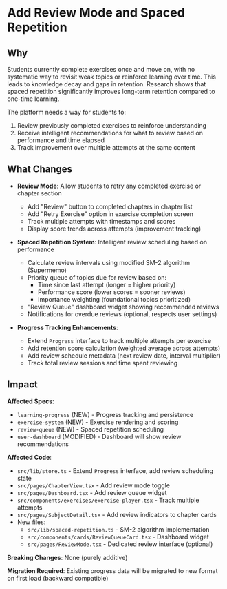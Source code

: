 # Add Review Mode and Spaced Repetition

## Why

Students currently complete exercises once and move on, with no systematic way to revisit weak topics or reinforce learning over time. This leads to knowledge decay and gaps in retention. Research shows that spaced repetition significantly improves long-term retention compared to one-time learning.

The platform needs a way for students to:
1. Review previously completed exercises to reinforce understanding
2. Receive intelligent recommendations for what to review based on performance and time elapsed
3. Track improvement over multiple attempts at the same content

## What Changes

- **Review Mode**: Allow students to retry any completed exercise or chapter section
  - Add "Review" button to completed chapters in chapter list
  - Add "Retry Exercise" option in exercise completion screen
  - Track multiple attempts with timestamps and scores
  - Display score trends across attempts (improvement tracking)

- **Spaced Repetition System**: Intelligent review scheduling based on performance
  - Calculate review intervals using modified SM-2 algorithm (Supermemo)
  - Priority queue of topics due for review based on:
    - Time since last attempt (longer = higher priority)
    - Performance score (lower scores = sooner reviews)
    - Importance weighting (foundational topics prioritized)
  - "Review Queue" dashboard widget showing recommended reviews
  - Notifications for overdue reviews (optional, respects user settings)

- **Progress Tracking Enhancements**:
  - Extend `Progress` interface to track multiple attempts per exercise
  - Add retention score calculation (weighted average across attempts)
  - Add review schedule metadata (next review date, interval multiplier)
  - Track total review sessions and time spent reviewing

## Impact

**Affected Specs**:
- `learning-progress` (NEW) - Progress tracking and persistence
- `exercise-system` (NEW) - Exercise rendering and scoring
- `review-queue` (NEW) - Spaced repetition scheduling
- `user-dashboard` (MODIFIED) - Dashboard will show review recommendations

**Affected Code**:
- `src/lib/store.ts` - Extend `Progress` interface, add review scheduling state
- `src/pages/ChapterView.tsx` - Add review mode toggle
- `src/pages/Dashboard.tsx` - Add review queue widget
- `src/components/exercises/exercise-player.tsx` - Track multiple attempts
- `src/pages/SubjectDetail.tsx` - Add review indicators to chapter cards
- New files:
  - `src/lib/spaced-repetition.ts` - SM-2 algorithm implementation
  - `src/components/cards/ReviewQueueCard.tsx` - Dashboard widget
  - `src/pages/ReviewMode.tsx` - Dedicated review interface (optional)

**Breaking Changes**: None (purely additive)

**Migration Required**: Existing progress data will be migrated to new format on first load (backward compatible)
